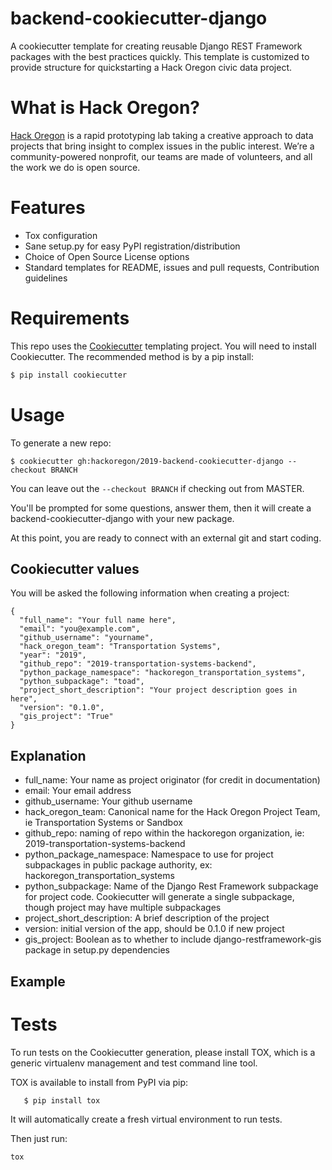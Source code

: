 # backend-cookiecutter-django

A cookiecutter template for creating reusable Django REST Framework
packages with the best practices quickly. This template is customized to
provide structure for quickstarting a Hack Oregon civic data project.

# What is Hack Oregon?

[Hack Oregon](http://www.hackoregon.org/) is a rapid prototyping lab taking a creative approach to
data projects that bring insight to complex issues in the public
interest. We’re a community-powered nonprofit, our teams are made of
volunteers, and all the work we do is open source.

# Features

  - Tox configuration
  - Sane setup.py for easy PyPI registration/distribution
  - Choice of Open Source License options
  - Standard templates for README, issues and pull requests,
    Contribution guidelines

# Requirements

This repo uses the [Cookiecutter](https://cookiecutter.readthedocs.io/en/latest/) templating project. You will need to
install Cookiecutter. The recommended method is by a pip install:

``` bash
$ pip install cookiecutter
```

# Usage

To generate a new repo:

    $ cookiecutter gh:hackoregon/2019-backend-cookiecutter-django --checkout BRANCH

You can leave out the `--checkout BRANCH` if checking out from MASTER.

You'll be prompted for some questions, answer them, then it will create
a backend-cookiecutter-django with your new package.

At this point, you are ready to connect with an external git and start coding.

## Cookiecutter values

You will be asked the following information when creating a project:

    {
      "full_name": "Your full name here",
      "email": "you@example.com",
      "github_username": "yourname",
      "hack_oregon_team": "Transportation Systems",
      "year": "2019",
      "github_repo": "2019-transportation-systems-backend",
      "python_package_namespace": "hackoregon_transportation_systems",
      "python_subpackage": "toad",
      "project_short_description": "Your project description goes in here",
      "version": "0.1.0",
      "gis_project": "True"
    }

## Explanation

  - full_name: Your name as project originator (for credit in
    documentation)
  - email: Your email address
  - github_username: Your github username
  - hack_oregon_team: Canonical name for the Hack Oregon Project Team,
    ie Transportation Systems or Sandbox
  - github_repo: naming of repo within the hackoregon organization, ie:
    2019-transportation-systems-backend
  - python_package_namespace: Namespace to use for project subpackages
    in public package authority, ex: hackoregon_transportation_systems
  - python_subpackage: Name of the Django Rest Framework subpackage for
    project code. Cookiecutter will generate a single subpackage, though
    project may have multiple subpackages
  - project_short_description: A brief description of the project
  - version: initial version of the app, should be 0.1.0 if new project
  - gis_project: Boolean as to whether to include
    django-restframework-gis package in setup.py dependencies

## Example

# Tests

To run tests on the Cookiecutter generation, please install TOX, which
is a generic virtualenv management and test command line tool.

TOX is available to install from PyPI via pip:

```
   $ pip install tox
```

It will automatically create a fresh virtual environment to run tests.

Then just run:


```
tox
```
